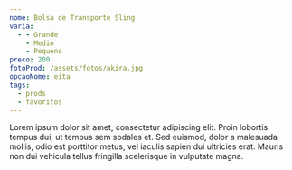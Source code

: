 ```yaml
---
nome: Bolsa de Transporte Sling
varia:
  - - Grande
    - Medio
    - Pequeno
preco: 200
fotoProd: /assets/fotos/akira.jpg
opcaoNome: eita
tags:
  - prods
  - favoritos
---
```


Lorem ipsum dolor sit amet, consectetur adipiscing elit. Proin lobortis tempus dui, ut tempus sem sodales et. Sed euismod, dolor a malesuada mollis, odio est porttitor metus, vel iaculis sapien dui ultricies erat. Mauris non dui vehicula tellus fringilla scelerisque in vulputate magna.
